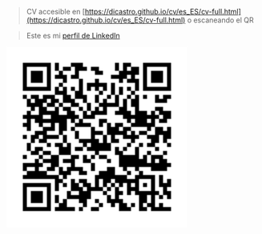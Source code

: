 > CV accesible en [https://dicastro.github.io/cv/es_ES/cv-full.html](https://dicastro.github.io/cv/es_ES/cv-full.html) o escaneando el QR

> Este es mi [perfil de LinkedIn](https://www.linkedin.com/in/diego-castro-viadero-9192a278)

![Aquí encontrarás mi CV!](../assets/img/qr-cv-githubio.png)